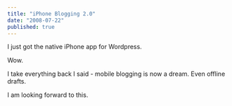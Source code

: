 ```yaml
---
title: "iPhone Blogging 2.0"
date: "2008-07-22"
published: true
---
```


I just got the native iPhone app for Wordpress.

Wow.

I take everything back I said - mobile blogging is now a dream. Even offline drafts.

I am looking forward to this.
